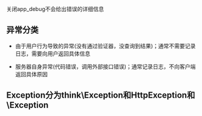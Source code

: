 关闭app_debug不会给出错误的详细信息


## 异常分类

- 由于用户行为导致的异常(没有通过验证器，没查询到结果)；通常不需要记录日志，需要向用户返回具体信息

- 服务器自身异常(代码错误，调用外部接口错误)；通常记录日志，不向客户端返回具体原因



## Exception分为think\Exception和HttpException和\Exception